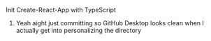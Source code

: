 Init Create-React-App with TypeScript
1. Yeah aight just committing so GitHub Desktop looks clean when I actually get into personalizing the directory